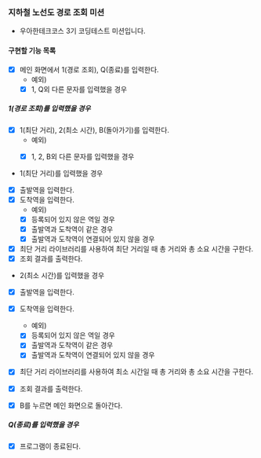 ### 지하철 노선도 경로 조회 미션
- 우아한테크코스 3기 코딩테스트 미션입니다.

#### 구현할 기능 목록

- [x] 메인 화면에서 1(경로 조회), Q(종료)를 입력한다.
    - 예외)
    - [x] 1, Q외 다른 문자를 입력했을 경우
    
##### 1(경로 조회)를 입력했을 경우

- [x] 1(최단 거리), 2(최소 시간), B(돌아가기)를 입력한다.
    - 예외)
    - [x] 1, 2, B외 다른 문자를 입력했을 경우


- 1(최단 거리)를 입력했을 경우
- [x] 출발역을 입력한다.
- [x] 도착역을 입력한다.
    - 예외)
    - [x] 등록되어 있지 않은 역일 경우
    - [x] 출발역과 도착역이 같은 경우
    - [x] 출발역과 도착역이 연결되어 있지 않을 경우

- [x] 최단 거리 라이브러리를 사용하여 최단 거리일 때 총 거리와 총 소요 시간을 구한다.
- [x] 조회 결과를 출력한다.

- 2(최소 시간)를 입력했을 경우
- [x] 출발역을 입력한다.
- [x] 도착역을 입력한다.
    - 예외)
    - [x] 등록되어 있지 않은 역일 경우
    - [x] 출발역과 도착역이 같은 경우
    - [x] 출발역과 도착역이 연결되어 있지 않을 경우

- [x] 최단 거리 라이브러리를 사용하여 최소 시간일 때 총 거리와 총 소요 시간을 구한다.
- [x] 조회 결과를 출력한다.


- [x] B를 누르면 메인 화면으로 돌아간다.

##### Q(종료)를 입력했을 경우
- [x] 프로그램이 종료된다.
